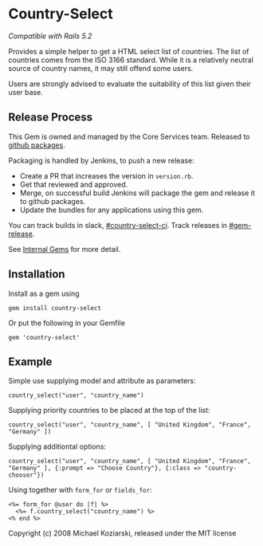 # Country-Select

_Compatible with Rails 5.2_

Provides a simple helper to get a HTML select list of countries.  The list of countries comes from the ISO 3166 standard.  While it is a relatively neutral source of country names, it may still offend some users.

Users are strongly advised to evaluate the suitability of this list given their user base.

## Release Process

This Gem is owned and managed by the Core Services team. Released to [github packages](https://github.com/fac/country-select/packages).

Packaging is handled by Jenkins, to push a new release:

* Create a PR that increases the version in `version.rb`.
* Get that reviewed and approved.
* Merge, on successful build Jenkins will package the gem and release it to github packages.
* Update the bundles for any applications using this gem.

You can track builds in slack, [#country-select-ci](https://freeagent.slack.com/channels/country-select-ci). Track releases in [#gem-release](https://freeagent.slack.com/channels/gem-release).

See [Internal Gems](https://www.notion.so/freeagent/Internal-gems) for more detail.

## Installation

Install as a gem using

    gem install country-select

Or put the following in your Gemfile

    gem 'country-select'

## Example

Simple use supplying model and attribute as parameters:

    country_select("user", "country_name")

Supplying priority countries to be placed at the top of the list:

    country_select("user", "country_name", [ "United Kingdom", "France", "Germany" ])
    
Supplying additiontal options:

    country_select("user", "country_name", [ "United Kingdom", "France", "Germany" ], {:prompt => "Choose Country"}, {:class => "country-chooser"})

Using together with `form_for` or `fields_for`:

    <%= form_for @user do |f| %>
      <%= f.country_select("country_name") %>
    <% end %>

Copyright (c) 2008 Michael Koziarski, released under the MIT license
